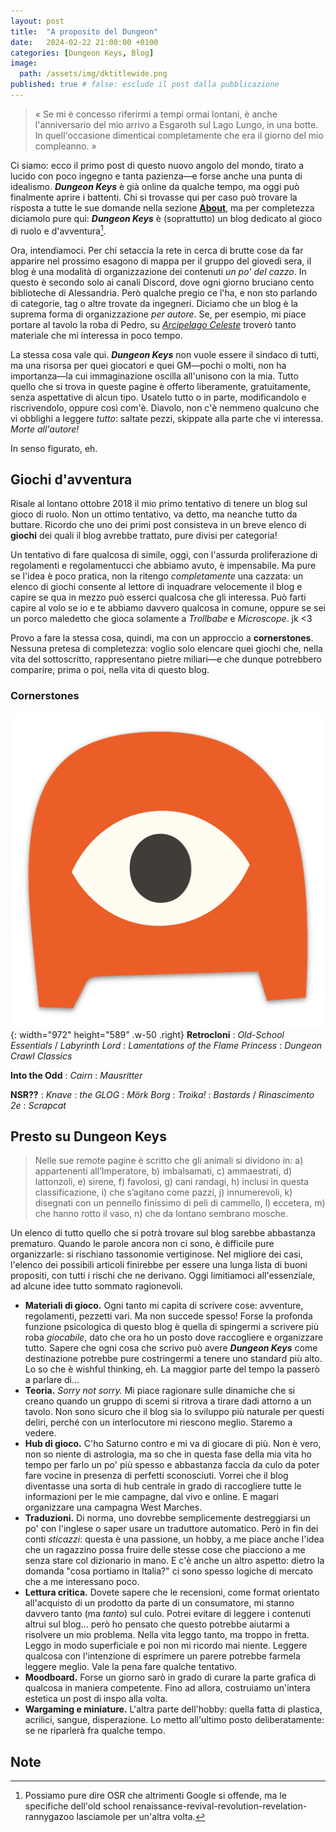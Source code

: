 ```yaml
---
layout: post
title:  "A proposito del Dungeon"
date:   2024-02-22 21:00:00 +0100
categories: [Dungeon Keys, Blog]
image:
  path: /assets/img/dktitlewide.png
published: true # false: esclude il post dalla pubblicazione 
---
```


> « Se mi è concesso riferirmi a tempi ormai lontani, è anche l'anniversario del mio arrivo a Esgaroth sul Lago Lungo, in una botte. In quell'occasione dimenticai completamente che era il giorno del mio compleanno. »

Ci siamo: ecco il primo post di questo nuovo angolo del mondo, tirato a lucido con poco ingegno e tanta pazienza—e forse anche una punta di idealismo. ***Dungeon Keys*** è già online da qualche tempo, ma oggi può finalmente aprire i battenti. Chi si trovasse qui per caso può trovare la risposta a tutte le sue domande nella sezione **[About](https://dungeon-keys.github.io/about "Proprio qui!")**, ma per completezza diciamolo pure qui: ***Dungeon Keys*** è (soprattutto) un blog dedicato al gioco di ruolo e d'avventura[^fn-1]. 

Ora, intendiamoci. Per chi setaccia la rete in cerca di brutte cose da far apparire nel prossimo esagono di mappa per il gruppo del giovedì sera, il blog è una modalità di organizzazione dei contenuti *un po' del cazzo*. In questo è secondo solo ai canali Discord, dove ogni giorno bruciano cento biblioteche di Alessandria. Però qualche pregio ce l'ha, e non sto parlando di categorie, tag o altre trovate da ingegneri. Diciamo che un blog è la suprema forma di organizzazione *per autore*. Se, per esempio, mi piace portare al tavolo la roba di Pedro, su *[Arcipelago Celeste](https://arcipelagoceleste.blogspot.com "Sì, cliccami!")* troverò tanto materiale che mi interessa in poco tempo. 

La stessa cosa vale qui. ***Dungeon Keys*** non vuole essere il sindaco di tutti, ma una risorsa per quei giocatori e quei GM—pochi o molti, non ha importanza—la cui immaginazione oscilla all'unisono con la mia. Tutto quello che si trova in queste pagine è offerto liberamente, gratuitamente, senza aspettative di alcun tipo. Usatelo tutto o in parte, modificandolo e riscrivendolo, oppure così com'è. Diavolo, non c'è nemmeno qualcuno che vi obblighi a leggere *tutto*: saltate pezzi, skippate alla parte che vi interessa. *Morte all'autore!*

In senso figurato, eh.

## Giochi d'avventura

Risale al lontano ottobre 2018 il mio primo tentativo di tenere un blog sul gioco di ruolo. Non un ottimo tentativo, va detto, ma neanche tutto da buttare. Ricordo che uno dei primi post consisteva in un breve elenco di **giochi** dei quali il blog avrebbe trattato, pure divisi per categoria! 

Un tentativo di fare qualcosa di simile, oggi, con l'assurda proliferazione di regolamenti e regolamentucci che abbiamo avuto, è impensabile. Ma pure se l'idea è poco pratica, non la ritengo *completamente* una cazzata: un elenco di giochi consente al lettore di inquadrare velocemente il blog e capire se qua in mezzo può esserci qualcosa che gli interessa. Può farti capire al volo se io e te abbiamo davvero qualcosa in comune, oppure se sei un porco maledetto che gioca solamente a *Trollbabe* e *Microscope*. jk <3 

Provo a fare la stessa cosa, quindi, ma con un approccio a **cornerstones**. Nessuna pretesa di completezza: voglio solo elencare quei giochi che, nella vita del sottoscritto, rappresentano pietre miliari—e che dunque potrebbero comparire, prima o poi, nella vita di questo blog.

### Cornerstones
![Desktop View](/assets/img/favicons/android-chrome-512x512.png){: width="972" height="589" .w-50 .right}
**Retrocloni**
: *Old-School Essentials* / *Labyrinth Lord*
: *Lamentations of the Flame Princess*
: *Dungeon Crawl Classics*

**Into the Odd**
: *Cairn*
: *Mausritter*

**NSR??**
: *Knave*
: *the GLOG*
: *Mörk Borg*
: *Troika!*
: *Bastards* / *Rinascimento 2e*
: *Scrapcat*

## Presto su Dungeon Keys

> Nelle sue remote pagine è scritto che gli animali si dividono in: a) appartenenti all’Imperatore, b) imbalsamati, c) ammaestrati, d) lattonzoli, e) sirene, f) favolosi, g) cani randagi, h) inclusi in questa classificazione, i) che s’agitano come pazzi, j) innumerevoli, k) disegnati con un pennello finissimo di peli di cammello, l) eccetera, m) che hanno rotto il vaso, n) che da lontano sembrano mosche.

Un elenco di tutto quello che si potrà trovare sul blog sarebbe abbastanza prematuro. Quando le parole ancora non ci sono, è difficile pure organizzarle: si rischiano tassonomie vertiginose. Nel migliore dei casi, l'elenco dei possibili articoli finirebbe per essere una lunga lista di buoni propositi, con tutti i rischi che ne derivano. Oggi limitiamoci all'essenziale, ad alcune idee tutto sommato ragionevoli.

- **Materiali di gioco.** Ogni tanto mi capita di scrivere cose: avventure, regolamenti, pezzetti vari. Ma non succede spesso! Forse la profonda funzione psicologica di questo blog è quella di spingermi a scrivere più roba *giocabile*, dato che ora ho un posto dove raccogliere e organizzare tutto. Sapere che ogni cosa che scrivo può avere ***Dungeon Keys*** come destinazione potrebbe pure costringermi a tenere uno standard più alto. Lo so che è wishful thinking, eh. La maggior parte del tempo la passerò a parlare di...
- **Teoria.** *Sorry not sorry.* Mi piace ragionare sulle dinamiche che si creano quando un gruppo di scemi si ritrova a tirare dadi attorno a un tavolo. Non sono sicuro che il blog sia lo sviluppo più naturale per questi deliri, perché con un interlocutore mi riescono meglio. Staremo a vedere.
- **Hub di gioco.** C'ho Saturno contro e mi va di giocare di più. Non è vero, non so niente di astrologia, ma so che in questa fase della mia vita ho tempo per farlo un po' più spesso e abbastanza faccia da culo da poter fare vocine in presenza di perfetti sconosciuti. Vorrei che il blog diventasse una sorta di hub centrale in grado di raccogliere tutte le informazioni per le mie campagne, dal vivo e online. E magari organizzare una campagna West Marches.  
- **Traduzioni.** Di norma, uno dovrebbe semplicemente destreggiarsi un po' con l'inglese o saper usare un traduttore automatico. Però in fin dei conti *sticazzi*: questa è una passione, un hobby, a me piace anche l'idea che un ragazzino possa fruire delle stesse cose che piacciono a me senza stare col dizionario in mano. E c'è anche un altro aspetto: dietro la domanda "cosa portiamo in Italia?" ci sono spesso logiche di mercato che a me interessano poco. 
- **Lettura critica.** Dovete sapere che le recensioni, come format orientato all'acquisto di un prodotto da parte di un consumatore, mi stanno davvero tanto (ma *tanto*) sul culo. Potrei evitare di leggere i contenuti altrui sul blog... però ho pensato che questo potrebbe aiutarmi a risolvere un mio problema. Nella vita leggo tanto, ma troppo in fretta. Leggo in modo superficiale e poi non mi ricordo mai niente. Leggere qualcosa con l'intenzione di esprimere un parere potrebbe farmela leggere meglio. Vale la pena fare qualche tentativo.
- **Moodboard.** Forse un giorno sarò in grado di curare la parte grafica di qualcosa in maniera competente. Fino ad allora, costruiamo un'intera estetica un post di inspo alla volta.
- **Wargaming e miniature.** L'altra parte dell'hobby: quella fatta di plastica, acrilici, sangue, disperazione. Lo metto all'ultimo posto deliberatamente: se ne riparlerà fra qualche tempo.

## Note

[^fn-1]: Possiamo pure dire OSR che altrimenti Google si offende, ma le specifiche dell'old school renaissance-revival-revolution-revelation-rannygazoo lasciamole per un'altra volta.

